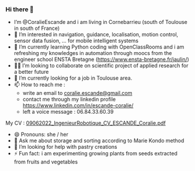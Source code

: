 ### Hi there 👋

- I’m @CoralieEscande and i am living in Cornebarrieu (south of Toulouse in south of France)
- 👀 I’m interested in navigation, guidance, localisation, motion control, sensor data fusion, ... for mobile intelligent systems
- 🌱 I’m currently learning Python coding with OpenClassRooms and i am refreshing my knowledges in automation through moocs from the engineer school ENSTA Bretagne (https://www.ensta-bretagne.fr/jaulin/)
- 💞️👯 I’m looking to collaborate on scientific project of applied research for a better future
- 🔭 I’m currently looking for a job in Toulouse area.
- 📫 How to reach me : 
  - write an email to coralie.escande@gmail.com 
  - contact me through my linkedin profile https://www.linkedin.com/in/escande-coralie/
  - left a voice message : 06.84.33.60.39

My CV : [09062022_IngenieurRobotique_CV_ESCANDE_Coralie.pdf](https://github.com/CoralieEscande/CoralieEscande/files/9064283/09062022_IngenieurRobotique_CV_ESCANDE_Coralie.pdf)

- 😄 Pronouns: she / her
- 💬 Ask me about storage and sorting according to Marie Kondo method
- 🤔 I’m looking for help with pastry creations
- ⚡ Fun fact: i am experimenting growing plants from seeds extracted from fruits and vegetables

<!---
CoralieEscande/CoralieEscande is a ✨ special ✨ repository because its `README.md` (this file) appears on your GitHub profile.
You can click the Preview link to take a look at your changes.
--->
